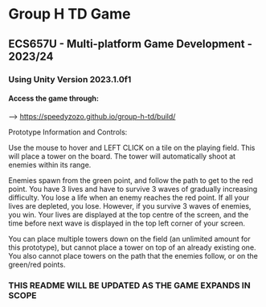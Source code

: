 # Group H TD Game
## ECS657U - Multi-platform Game Development - 2023/24

### Using Unity Version 2023.1.0f1

#### Access the game through: 
--> https://speedyzozo.github.io/group-h-td/build/ 

Prototype Information and Controls:

Use the mouse to hover and LEFT CLICK on a tile on the playing field. This will place a tower on the board. The tower will automatically shoot at enemies within its range. 

Enemies spawn from the green point, and follow the path to get to the red point. You have 3 lives and have to survive 3 waves of gradually increasing difficulty.
You lose a life when an enemy reaches the red point. If all your lives are depleted, you lose. However, if you survive 3 waves of enemies, you win.
Your lives are displayed at the top centre of the screen, and the time before next wave is displayed in the top left corner of your screen.

You can place multiple towers down on the field (an unlimited amount for this prototype), but cannot place a tower on top of an already existing one.
You also cannot place towers on the path that the enemies follow, or on the green/red points.

### THIS README WILL BE UPDATED AS THE GAME EXPANDS IN SCOPE
